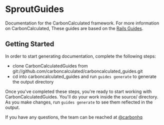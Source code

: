 SproutGuides
============

Documentation for the CarbonCalculated framework. For more information on CarbonCalculated,
These guides are based on the [Rails Guides](http://guides.rubyonrails.org/).


## Getting Started

In order to start generating documentation, complete the following steps:

- clone CarbonCalculatedGuides from git://github.com/carboncalculated/carboncalculated_guides.git
- cd into carboncalculated_guides and run `guides generate` to generate the output directory

Once you've completed these steps, you're ready to start working with
CarbonCalculatedGuides. You'll do your work inside the source/ directory. As you make
changes, run `guides generate` to see them reflected in the output.

If you have any questions, the team can be reached at [@carbonhq](http://twitter.com/#!/carbonhq)